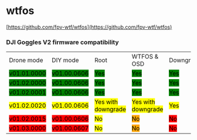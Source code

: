 # wtfos

[https://github.com/fpv-wtf/wtfos](https://github.com/fpv-wtf/wtfos)

### DJI Goggles V2 firmware compatibility

|                                                           |                                                           |                                                                  |                                                                  |                                                   |
| --------------------------------------------------------- | --------------------------------------------------------- | ---------------------------------------------------------------- | ---------------------------------------------------------------- | ------------------------------------------------- |
| Drone mode                                                | DIY mode                                                  | Root                                                             | WTFOS & OSD                                                      | Downgrade                                         |
| <mark style="background-color:green;">v01.01.0000</mark>  | <mark style="background-color:green;">v01.00.0606</mark>  | <mark style="background-color:green;">Yes</mark>                 | <mark style="background-color:green;">Yes</mark>                 | <mark style="background-color:green;">Yes</mark>  |
| <mark style="background-color:green;">v01.02.0000</mark>  | <mark style="background-color:green;">v01.00.0606</mark>  | <mark style="background-color:green;">Yes</mark>                 | <mark style="background-color:green;">Yes</mark>                 | <mark style="background-color:green;">Yes</mark>  |
| <mark style="background-color:green;">v01.02.0001</mark>  | <mark style="background-color:green;">v01.00.0606</mark>  | <mark style="background-color:green;">Yes</mark>                 | <mark style="background-color:green;">Yes</mark>                 | <mark style="background-color:green;">Yes</mark>  |
| <mark style="background-color:yellow;">v01.02.0020</mark> | <mark style="background-color:yellow;">v01.00.0606</mark> | <mark style="background-color:yellow;">Yes with downgrade</mark> | <mark style="background-color:yellow;">Yes with downgrade</mark> | <mark style="background-color:yellow;">Yes</mark> |
| <mark style="background-color:red;">v01.02.0015</mark>    | <mark style="background-color:red;">v01.00.0606</mark>    | <mark style="background-color:yellow;">No</mark>                 | <mark style="background-color:orange;">No</mark>                 | <mark style="background-color:red;">No</mark>     |
| <mark style="background-color:red;">v01.03.0000</mark>    | <mark style="background-color:red;">v01.00.0607</mark>    | <mark style="background-color:yellow;">No</mark>                 | <mark style="background-color:orange;">No</mark>                 | <mark style="background-color:red;">No</mark>     |
